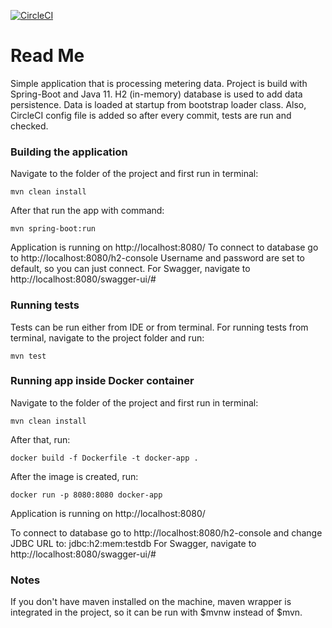 [![CircleCI](https://circleci.com/gh/boskodjokic/TypeqastAssignment.svg?style=svg)](https://circleci.com/gh/boskodjokic/TypeqastAssignment)

# Read Me

Simple application that is processing metering data.
Project is build with Spring-Boot and Java 11.
H2 (in-memory) database is used to add data persistence.
Data is loaded at startup from bootstrap loader class.
Also, CircleCI config file is added so after every commit, tests are run and checked.

### Building the application

Navigate to the folder of the project and first run in terminal:

~~~
mvn clean install
~~~

After that run the app with command:

~~~
mvn spring-boot:run
~~~

Application is running on http://localhost:8080/
To connect to database go to http://localhost:8080/h2-console
Username and password are set to default, so you can just connect.
For Swagger, navigate to http://localhost:8080/swagger-ui/#


### Running tests

Tests can be run either from IDE or from terminal.
For running tests from terminal, navigate to the project folder and run:

~~~
mvn test
~~~

### Running app inside Docker container

Navigate to the folder of the project and first run in terminal:

~~~
mvn clean install
~~~

After that, run:

~~~
docker build -f Dockerfile -t docker-app .
~~~

After the image is created, run:

~~~
docker run -p 8080:8080 docker-app
~~~

Application is running on http://localhost:8080/

To connect to database go to http://localhost:8080/h2-console and change JDBC URL to: jdbc:h2:mem:testdb
For Swagger, navigate to http://localhost:8080/swagger-ui/#

### Notes
If you don't have maven installed on the machine, maven wrapper is integrated in the project, so it can be run with $mvnw instead of $mvn.
